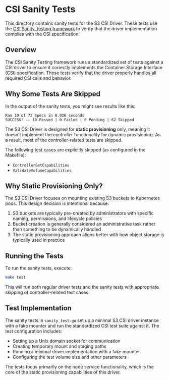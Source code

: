 # CSI Sanity Tests

This directory contains sanity tests for the S3 CSI Driver. These tests use the [CSI Sanity Testing framework](https://github.com/kubernetes-csi/csi-test) to verify that the driver implementation complies with the CSI specification.

## Overview

The CSI Sanity Testing framework runs a standardized set of tests against a CSI driver to ensure it correctly implements the Container Storage Interface (CSI) specification. These tests verify that the driver properly handles all required CSI calls and behavior.

## Why Some Tests Are Skipped

In the output of the sanity tests, you might see results like this:

```
Ran 10 of 72 Specs in 0.026 seconds
SUCCESS! -- 10 Passed | 0 Failed | 0 Pending | 62 Skipped
```

The S3 CSI Driver is designed for **static provisioning** only, meaning it doesn't implement the controller functionality for dynamic provisioning. As a result, most of the controller-related tests are skipped.

The following test cases are explicitly skipped (as configured in the Makefile):
- `ControllerGetCapabilities`
- `ValidateVolumeCapabilities`

## Why Static Provisioning Only?

The S3 CSI Driver focuses on mounting existing S3 buckets to Kubernetes pods. This design decision is intentional because:

1. S3 buckets are typically pre-created by administrators with specific naming, permissions, and lifecycle policies
2. Bucket creation is generally considered an administrative task rather than something to be dynamically handled
3. The static provisioning approach aligns better with how object storage is typically used in practice

## Running the Tests

To run the sanity tests, execute:

```bash
make test
```

This will run both regular driver tests and the sanity tests with appropriate skipping of controller-related test cases.

## Test Implementation

The sanity tests in `sanity_test.go` set up a minimal S3 CSI driver instance with a fake mounter and run the standardized CSI test suite against it. The test configuration includes:

- Setting up a Unix domain socket for communication
- Creating temporary mount and staging paths
- Running a minimal driver implementation with a fake mounter
- Configuring the test volume size and other parameters

The tests focus primarily on the node service functionality, which is the core of the static provisioning capabilities of this driver. 
